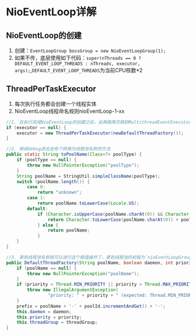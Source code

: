 # NioEventLoop详解

## NioEventLoop的创建
1. 创建：`EventLoopGroup bossGroup = new NioEventLoopGroup(1);`
2. 如果不传，底层使用如下代码：`super(nThreads == 0 ? DEFAULT_EVENT_LOOP_THREADS : nThreads, executor, args);`,`DEFAULT_EVENT_LOOP_THREADS`为当前CPU核数*2

## ThreadPerTaskExecutor
1. 每次执行任务都会创建一个线程实体
2. NioEventLoop线程命名规则nioEventLoop-1-xx
```java
//1. 在执行完成NioEventLoop的创建之后，会再跳两次跳到MultithreadEventExecutorGroup这个方法里,通过执行如下代码进行ThreadPerTaskExecutor的创建
if (executor == null) {
    executor = new ThreadPerTaskExecutor(newDefaultThreadFactory());
}

//2. 继续debug进去会有个转换为线程池名称的方法
public static String toPoolName(Class<?> poolType) {
    if (poolType == null) {
        throw new NullPointerException("poolType");
    }
    String poolName = StringUtil.simpleClassName(poolType);
    switch (poolName.length()) {
        case 0:
            return "unknown";
        case 1:
            return poolName.toLowerCase(Locale.US);
        default:
            if (Character.isUpperCase(poolName.charAt(0)) && Character.isLowerCase(poolName.charAt(1))) {
                return Character.toLowerCase(poolName.charAt(0)) + poolName.substring(1);
            } else {
                return poolName;
            }
    }
}

//3. 拿到线程池名称就可以进行这个赋值操作了，拿到线程池的前缀为`nioEventLoopGroup-3-`
public DefaultThreadFactory(String poolName, boolean daemon, int priority, ThreadGroup threadGroup) {
    if (poolName == null) {
        throw new NullPointerException("poolName");
    }
    if (priority < Thread.MIN_PRIORITY || priority > Thread.MAX_PRIORITY) {
        throw new IllegalArgumentException(
                "priority: " + priority + " (expected: Thread.MIN_PRIORITY <= priority <= Thread.MAX_PRIORITY)");
    }
    prefix = poolName + '-' + poolId.incrementAndGet() + '-';
    this.daemon = daemon;
    this.priority = priority;
    this.threadGroup = threadGroup;
}
```